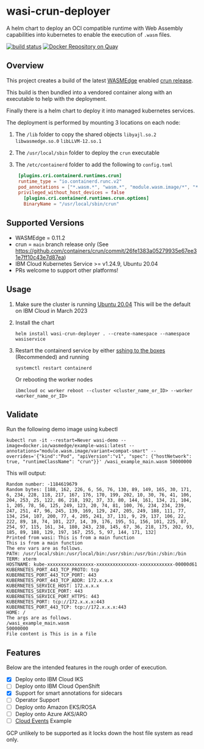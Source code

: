 # wasi-crun-deployer

A helm chart to deploy an OCI compatible runtime with Web Assembly capabilities into kubernetes to enable the execution of `.wasm` files.

[![build status](https://github.com/uirlis/wasi-crun-deployer/workflows/CI/badge.svg)](https://github.com/uirlis/wasi-crun-deployer/actions)
[![Docker Repository on Quay](https://quay.io/repository/uirlis/wasi-crun-deployer/status "Docker Repository on Quay")](https://quay.io/repository/uirlis/wasi-crun-deployer)

## Overview

This project creates a build of the latest [WASMEdge](https://github.com/WasmEdge/WasmEdge) enabled [crun release](https://github.com/containers/crun).

This build is then bundled into a vendored container along with an executable to help with the deployment.

Finally there is a helm chart to deploy it into managed kubernetes services.

The deployment is performed by mounting 3 locations on each node:

1. The `/lib` folder to copy the shared objects  `libyajl.so.2` `libwasmedge.so.0` `libLLVM-12.so.1`

2. The `/usr/local/sbin` folder to deploy the `crun` executable

3. The `/etc/containerd` folder to add the following to `config.toml`
   ```toml
    [plugins.cri.containerd.runtimes.crun]
    runtime_type = "io.containerd.runc.v2"
    pod_annotations = ["*.wasm.*", "wasm.*", "module.wasm.image/*", "*.module.wasm.image", "module.wasm.image/variant.*"]
    privileged_without_host_devices = false
      [plugins.cri.containerd.runtimes.crun.options]
      BinaryName = "/usr/local/sbin/crun"
    ```
## Supported Versions

* WASMEdge = 0.11.2
* crun = `main` branch release only (See https://github.com/containers/crun/commit/26fe1383a05279935e67ee31e7ff10c43e7d87ea)
* IBM Cloud Kubernetes Service >= v1.24.9, Ubuntu 20.04
* PRs welcome to support other platforms!

## Usage

1. Make sure the cluster is running [Ubuntu 20.04](https://cloud.ibm.com/docs/containers?topic=containers-ubuntu-migrate)
   This will be the default on IBM Cloud in March 2023

1. Install the chart
    ```
    helm install wasi-crun-deployer . --create-namespace --namespace wasiservice
    ```
1. Restart the containerd service by either [sshing to the boxes](https://cloud.ibm.com/docs/containers?topic=containers-cs_ssh_worker#pod-ssh) (Recommended) and running

    ```
    systemctl restart containerd
    ```

    Or rebooting the worker nodes
    ```
    ibmcloud oc worker reboot --cluster <cluster_name_or_ID> --worker <worker_name_or_ID>
    ```

## Validate

Run the following demo image using kubectl

```
kubectl run -it --restart=Never wasi-demo --image=docker.io/wasmedge/example-wasi:latest --annotations="module.wasm.image/variant=compat-smart" --overrides='{"kind":"Pod", "apiVersion":"v1", "spec": {"hostNetwork": true, "runtimeClassName": "crun"}}' /wasi_example_main.wasm 50000000
```

This will output:

```
Random number: -1184619679
Random bytes: [188, 162, 226, 6, 56, 76, 130, 89, 149, 165, 30, 171, 6, 234, 228, 118, 217, 167, 176, 170, 199, 202, 10, 30, 76, 41, 106, 204, 253, 25, 122, 86, 218, 192, 37, 33, 80, 144, 161, 134, 21, 104, 1, 205, 78, 56, 125, 249, 123, 20, 74, 81, 100, 76, 234, 234, 239, 247, 251, 47, 96, 245, 139, 169, 129, 247, 205, 249, 188, 111, 77, 134, 254, 107, 200, 77, 4, 205, 241, 37, 131, 9, 29, 137, 106, 22, 222, 89, 18, 74, 101, 227, 14, 39, 176, 195, 51, 156, 101, 225, 87, 254, 97, 115, 161, 34, 180, 243, 238, 145, 67, 36, 218, 175, 202, 93, 185, 89, 188, 129, 197, 167, 255, 5, 97, 144, 171, 132]
Printed from wasi: This is from a main function
This is from a main function
The env vars are as follows.
PATH: /usr/local/sbin:/usr/local/bin:/usr/sbin:/usr/bin:/sbin:/bin
TERM: xterm
HOSTNAME: kube-xxxxxxxxxxxxxxxxx-xxxxxxxxxxxxxxx-xxxxxxxxxxxx-00000d61
KUBERNETES_PORT_443_TCP_PROTO: tcp
KUBERNETES_PORT_443_TCP_PORT: 443
KUBERNETES_PORT_443_TCP_ADDR: 172.x.x.x
KUBERNETES_SERVICE_HOST: 172.x.x.x
KUBERNETES_SERVICE_PORT: 443
KUBERNETES_SERVICE_PORT_HTTPS: 443
KUBERNETES_PORT: tcp://172.x.x.x:443
KUBERNETES_PORT_443_TCP: tcp://172.x.x.x:443
HOME: /
The args are as follows.
/wasi_example_main.wasm
50000000
File content is This is in a file
```

## Features

Below are the intended features in the rough order of execution.

* [x] Deploy onto IBM Cloud IKS
* [ ] Deploy onto IBM Cloud OpenShift
* [x] Support for smart annotations for sidecars
* [ ] Operator Support
* [ ] Deploy onto Amazon EKS/ROSA
* [ ] Deploy onto Azure AKS/ARO
* [ ] [Cloud Events](https://cloudevents.io/) Example

GCP unlikely to be supported as it locks down the host file system as read only.
